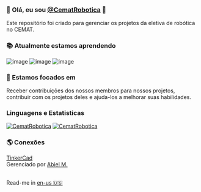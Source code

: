 ### 👋 Olá, eu sou [@CematRobotica](https://www.github.com/CematRobotica) 🤖
Este repositório foi criado para gerenciar os projetos da eletiva de robótica no CEMAT.

### 📚 Atualmente estamos aprendendo
![image](https://img.shields.io/badge/Python-3776AB?style=for-the-badge&logo=python&logoColor=yellow)
![image](https://img.shields.io/badge/C%2B%2B-00599C?style=for-the-badge&logo=c%2B%2B&logoColor=white)
![image](https://img.shields.io/badge/C%23-239120?style=for-the-badge&logo=c-sharp&logoColor=white)

### 🏹 Estamos focados em
Receber contribuições dos nossos membros para nossos projetos, contribuir
com os projetos deles e ajuda-los a melhorar suas habilidades.

### Linguagens e Estatisticas
[![CematRobotica](https://github-readme-stats.vercel.app/api?username=CematRobotica&theme=tokyonight)](https://github.com/CematRobotica/)
[![CematRobotica](https://github-readme-stats.vercel.app/api/top-langs/?username=CematRobotica&hide=html&layout=compact&theme=tokyonight)](https://github.com/CematRobotica/)

### 🌎 Conexões
[TinkerCad](https://www.tinkercad.com/users/0V9Q0fhb8qC-cematrobotica)<br>
Gerenciado por [Abiel M.](https://www.github.com/paodelonga)<br><br>


Read-me in [en-us 🇺🇸](https://github.com/CematRobotica/CematRobotica/blob/main/README-EN_US.md)